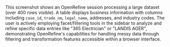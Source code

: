 This screenshot shows an OpenRefine session processing a large dataset (over 400 rows visible). A table displays business information with columns including `case_id`, `trade_nm`, `legal_name`, addresses, and industry codes. The user is actively employing facet/filtering tools in the sidebar to analyze and refine specific data entries like "365 Electrician" or "LANDIS AGER", demonstrating OpenRefine's capabilities for handling messy data through filtering and transformation features accessible within a browser interface.